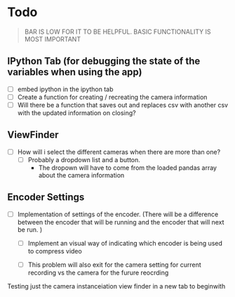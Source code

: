 # Todo

> BAR IS LOW FOR IT TO BE HELPFUL. BASIC FUNCTIONALITY IS MOST IMPORTANT

## IPython Tab (for debugging the state of the variables when using the app)

- [ ] embed ipython in the ipython tab
- [ ] Create a function for creating / recreating the camera information
- [ ] Will there be a function that saves out and replaces csv with another csv with the updated information on closing?

## ViewFinder

- [ ] How will i select the different cameras when there are more than one?
  - [ ] Probably a dropdown list and a button.
    - The dropown will have to come from the loaded pandas array about the camera information 

## Encoder Settings

- [ ] Implementation of settings of the encoder. (There will be a difference between the encoder that will be running and the encoder that will next be run. )
  - [ ] Implement an visual way of indicating which encoder is being used to compress video 
  - [ ] This problem will also exit for the camera setting for current recording vs the camera for the furure reocrding


Testing just the camera instanceiation view finder in a new tab to beginwith 